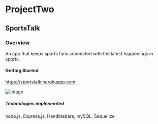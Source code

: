 # ProjectTwo

## SportsTalk

### Overview
An app that keeps sports fans connected with the latest happenings in sports. 

#### Getting Started
https://sportstalk.herokuapp.com

![image](https://user-images.githubusercontent.com/32990938/40375460-44cb2ee6-5db1-11e8-9986-981242dbf0ca.png)


##### Technologies implemented

node.js,
Express.js,
Handblebars,
mySQL, 
Sequelize







